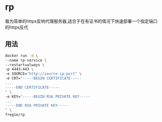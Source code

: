 # rp
极为简单的https反响代理服务器,适合于在有证书的情况下快速部署一个指定端口的https反代

## 用法
```bash
docker run -d \
--name rp-service \
--restart=always \
-p 4443:443 \
-e SOURCE="http://source-ip:port" \
-e CRT="-----BEGIN CERTIFICATE-----
...
-----END CERTIFICATE-----
" \
-e KEY="-----BEGIN RSA PRIVATE KEY-----
...
-----END RSA PRIVATE KEY-----
" \
fregie/rp
```